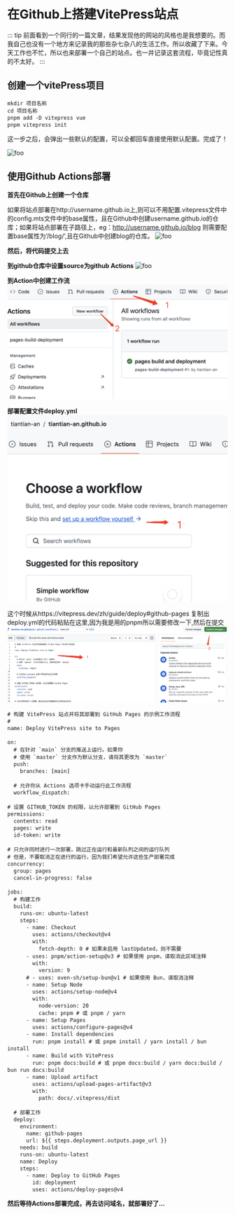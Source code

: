

# 在Github上搭建VitePress站点
::: tip
前面看到一个同行的一篇文章，结果发现他的网站的风格也是我想要的。而我自己也没有一个地方来记录我的那些杂七杂八的生活工作。所以收藏了下来。今天工作也不忙，所以也来部署一个自己的站点。也一并记录这套流程，毕竟记性真的不太好。
:::
## 创建一个vitePress项目
````
mkdir 项目名称
cd 项目名称
pnpm add -D vitepress vue
pnpm vitepress init
````
这一步之后，会弹出一些默认的配置，可以全都回车直接使用默认配置。完成了！

![foo](/tech/vitepressConfig.png)

## 使用Github Actions部署
**首先在Github上创建一个仓库**

如果将站点部署在http://username.github.io上,则可以不用配置.vitepress文件中的config.mts文件中的base属性，且在Github中创建username.github.io的仓库；如果将站点部署在子路径上，eg：http://username.github.io/blog 则需要配置base属性为‘/blog/’,且在Github中创建blog的仓库。
![foo](/tech/base-attr.png)

**然后，将代码提交上去**

**到github仓库中设置source为github Actions**
![foo](/tech/github-setting.png)

**到Action中创建工作流**
![到Action中创建工作流](create-workflow.png)

**部署配置文件deploy.yml**
![部署deploy.yml](create-workflowFile.png)

这个时候从https://vitepress.dev/zh/guide/deploy#github-pages 复制出deploy.yml的代码粘贴在这里,因为我是用的pnpm所以需要修改一下,然后在提交
![alt text](commit.png)
```
# 构建 VitePress 站点并将其部署到 GitHub Pages 的示例工作流程
#
name: Deploy VitePress site to Pages

on:
  # 在针对 `main` 分支的推送上运行。如果你
  # 使用 `master` 分支作为默认分支，请将其更改为 `master`
  push:
    branches: [main]

  # 允许你从 Actions 选项卡手动运行此工作流程
  workflow_dispatch:

# 设置 GITHUB_TOKEN 的权限，以允许部署到 GitHub Pages
permissions:
  contents: read
  pages: write
  id-token: write

# 只允许同时进行一次部署，跳过正在运行和最新队列之间的运行队列
# 但是，不要取消正在进行的运行，因为我们希望允许这些生产部署完成
concurrency:
  group: pages
  cancel-in-progress: false

jobs:
  # 构建工作
  build:
    runs-on: ubuntu-latest
    steps:
      - name: Checkout
        uses: actions/checkout@v4
        with:
          fetch-depth: 0 # 如果未启用 lastUpdated，则不需要
      - uses: pnpm/action-setup@v3 # 如果使用 pnpm，请取消此区域注释
        with:
          version: 9
      # - uses: oven-sh/setup-bun@v1 # 如果使用 Bun，请取消注释
      - name: Setup Node
        uses: actions/setup-node@v4
        with:
          node-version: 20
          cache: pnpm # 或 pnpm / yarn
      - name: Setup Pages
        uses: actions/configure-pages@v4
      - name: Install dependencies
        run: pnpm install # 或 pnpm install / yarn install / bun install
      - name: Build with VitePress
        run: pnpm docs:build # 或 pnpm docs:build / yarn docs:build / bun run docs:build
      - name: Upload artifact
        uses: actions/upload-pages-artifact@v3
        with:
          path: docs/.vitepress/dist

  # 部署工作
  deploy:
    environment:
      name: github-pages
      url: ${{ steps.deployment.outputs.page_url }}
    needs: build
    runs-on: ubuntu-latest
    name: Deploy
    steps:
      - name: Deploy to GitHub Pages
        id: deployment
        uses: actions/deploy-pages@v4
```
**然后等待Actions部署完成，再去访问域名，就部署好了...**